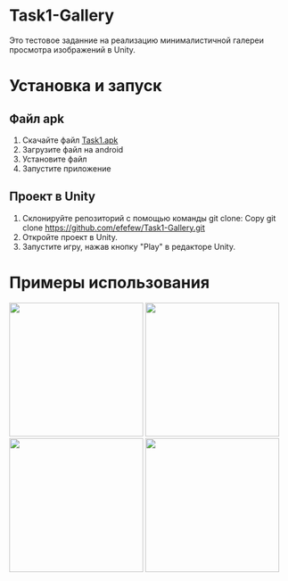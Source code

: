 # Task1-Gallery
Это тестовое заданние на реализацию минималистичной галереи просмотра изображений в Unity.
# Установка и запуск
## Файл apk
1. Скачайте файл [Task1.apk](https://github.com/efefew/Task1-Gallery/blob/main/Task1.apk)
2. Загрузите файл на android
3. Установите файл
4. Запустите приложение
## Проект в Unity
1.  Склонируйте репозиторий с помощью команды git clone: 
Copy git clone https://github.com/efefew/Task1-Gallery.git
2.  Откройте проект в Unity.
3.  Запустите игру, нажав кнопку "Play" в редакторе Unity.
# Примеры использования
<img src="https://github.com/efefew/Task1-Gallery/assets/29331867/93ec0819-7c6a-423c-b958-efeb742a2231" width="240"> <img src="https://github.com/efefew/Task1-Gallery/assets/29331867/f9e32db8-d291-4480-8579-03436b7acf8f" width="240"> <img src="https://github.com/efefew/Task1-Gallery/assets/29331867/6c2c40ba-e08f-4905-8ac7-d5bb0a55ed91" width="240"> <img src="https://github.com/efefew/Task1-Gallery/assets/29331867/46b440db-e9f2-43dd-9c3d-9f71be5ee6c7" width="240">

